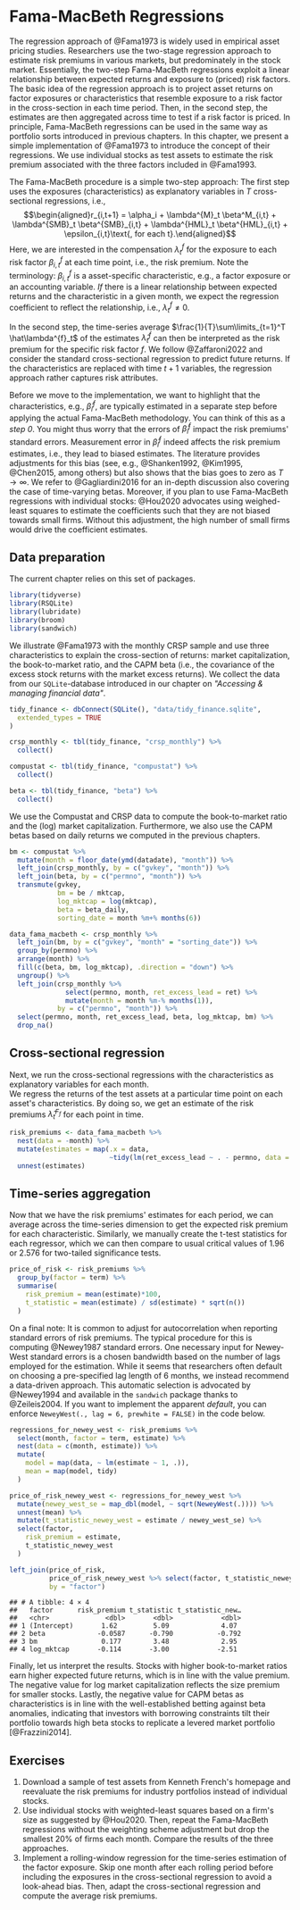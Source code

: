 # Fama-MacBeth Regressions

The regression approach of @Fama1973 is widely used in empirical asset pricing studies. 
Researchers use the two-stage regression approach to estimate risk premiums in various markets, but predominately in the stock market. 
Essentially, the two-step Fama-MacBeth regressions exploit a linear relationship between expected returns and exposure to (priced) risk factors. 
The basic idea of the regression approach is to project asset returns on factor exposures or characteristics that resemble exposure to a risk factor in the cross-section in each time period. 
Then, in the second step, the estimates are then aggregated across time to test if a risk factor is priced. 
In principle, Fama-MacBeth regressions can be used in the same way as portfolio sorts introduced in previous chapters.
In this chapter, we present a simple implementation of @Fama1973 to introduce the concept of their regressions. We use individual stocks as test assets to estimate the risk premium associated with the three factors included in @Fama1993.

The Fama-MacBeth procedure is a simple two-step approach: 
The first step uses the exposures (characteristics) as explanatory variables in $T$ cross-sectional regressions, i.e.,
$$\begin{aligned}r_{i,t+1} = \alpha_i + \lambda^{M}_t \beta^M_{i,t}  + \lambda^{SMB}_t \beta^{SMB}_{i,t} + \lambda^{HML}_t \beta^{HML}_{i,t} + \epsilon_{i,t}\text{, for each t}.\end{aligned}$$ 
Here, we are interested in the compensation $\lambda^{f}_t$ for the exposure to each risk factor $\beta^{f}_{i,t}$ at each time point, i.e., the risk premium. Note the terminology: $\beta^{f}_{i,t}$ is a asset-specific characteristic, e.g., a factor exposure or an accounting variable. *If* there is a linear relationship between expected returns and the characteristic in a given month, we expect the regression coefficient to reflect the relationship, i.e., $\lambda_t^{f}\neq0$. 

In the second step, the time-series average $\frac{1}{T}\sum\limits_{t=1}^T \hat\lambda^{f}_t$ of the estimates $\hat\lambda^{f}_t$ can then be interpreted as the risk premium for the specific risk factor $f$. We follow @Zaffaroni2022 and consider the standard cross-sectional regression to predict future returns. If the characteristics are replaced with time $t+1$ variables, the regression approach rather captures risk attributes. 

Before we move to the implementation, we want to highlight that the characteristics, e.g., $\hat\beta^{f}_{i}$, are typically estimated in a separate step before applying the actual Fama-MacBeth methodology. You can think of this as a *step 0*. You might thus worry that the errors of $\hat\beta^{f}_{i}$ impact the risk premiums' standard errors. Measurement error in $\hat\beta^{f}_{i}$ indeed affects the risk premium estimates, i.e., they lead to biased estimates. The literature provides adjustments for this bias (see, e.g., @Shanken1992, @Kim1995, @Chen2015, among others) but also shows that the bias goes to zero as $T \to \infty$. We refer to @Gagliardini2016 for an in-depth discussion also covering the case of time-varying betas. Moreover, if you plan to use Fama-MacBeth regressions with individual stocks: @Hou2020 advocates using weighed-least squares to estimate the coefficients such that they are not biased towards small firms. Without this adjustment, the high number of small firms would drive the coefficient estimates.

## Data preparation

The current chapter relies on this set of packages. 

```r
library(tidyverse)
library(RSQLite)
library(lubridate)
library(broom)
library(sandwich)
```

We illustrate @Fama1973 with the monthly CRSP sample and use three characteristics to explain the cross-section of returns: market capitalization, the book-to-market ratio, and the CAPM beta (i.e., the covariance of the excess stock returns with the market excess returns). We collect the data from our `SQLite`-database introduced in our chapter on *"Accessing & managing financial data"*.


```r
tidy_finance <- dbConnect(SQLite(), "data/tidy_finance.sqlite",
  extended_types = TRUE
)

crsp_monthly <- tbl(tidy_finance, "crsp_monthly") %>%
  collect()

compustat <- tbl(tidy_finance, "compustat") %>%
  collect()

beta <- tbl(tidy_finance, "beta") %>%
  collect()
```

We use the Compustat and CRSP data to compute the book-to-market ratio and the (log) market capitalization. 
Furthermore, we also use the CAPM betas based on daily returns we computed in the previous chapters.


```r
bm <- compustat %>%
  mutate(month = floor_date(ymd(datadate), "month")) %>%
  left_join(crsp_monthly, by = c("gvkey", "month")) %>%
  left_join(beta, by = c("permno", "month")) %>%
  transmute(gvkey,
            bm = be / mktcap,
            log_mktcap = log(mktcap),
            beta = beta_daily,
            sorting_date = month %m+% months(6))

data_fama_macbeth <- crsp_monthly %>%
  left_join(bm, by = c("gvkey", "month" = "sorting_date")) %>%
  group_by(permno) %>%
  arrange(month) %>%
  fill(c(beta, bm, log_mktcap), .direction = "down") %>%
  ungroup() %>%
  left_join(crsp_monthly %>%
              select(permno, month, ret_excess_lead = ret) %>%
              mutate(month = month %m-% months(1)),
            by = c("permno", "month")) %>%
  select(permno, month, ret_excess_lead, beta, log_mktcap, bm) %>%
  drop_na()
```

## Cross-sectional regression

Next, we run the cross-sectional regressions with the characteristics as explanatory variables for each month.  
We regress the returns of the test assets at a particular time point on each asset's characteristics. 
By doing so, we get an estimate of the risk premiums $\hat\lambda^{F_f}_t$ for each point in time. 


```r
risk_premiums <- data_fama_macbeth %>%
  nest(data = -month) %>% 
  mutate(estimates = map(.x = data, 
                         ~tidy(lm(ret_excess_lead ~ . - permno, data = .x)))) %>% 
  unnest(estimates)
```

## Time-series aggregation

Now that we have the risk premiums' estimates for each period, we can average across the time-series dimension to get the expected risk premium for each characteristic. Similarly, we manually create the t-test statistics for each regressor, which we can then compare to usual critical values of 1.96 or 2.576 for two-tailed significance tests. 


```r
price_of_risk <- risk_premiums %>%
  group_by(factor = term) %>%
  summarise(
    risk_premium = mean(estimate)*100,
    t_statistic = mean(estimate) / sd(estimate) * sqrt(n())
  )
```

On a final note: It is common to adjust for autocorrelation when reporting standard errors of risk premiums. The typical procedure for this is computing @Newey1987 standard errors. One necessary input for Newey-West standard errors is a chosen bandwidth based on the number of lags employed for the estimation. While it seems that researchers often default on choosing a pre-specified lag length of 6 months, we instead recommend a data-driven approach. This automatic selection is advocated by @Newey1994 and available in the `sandwich` package thanks to @Zeileis2004. If you want to implement the apparent *default*, you can enforce `NeweyWest(., lag = 6, prewhite = FALSE)` in the code below. 


```r
regressions_for_newey_west <- risk_premiums %>%
  select(month, factor = term, estimate) %>%
  nest(data = c(month, estimate)) %>%
  mutate(
    model = map(data, ~ lm(estimate ~ 1, .)),
    mean = map(model, tidy)
  )

price_of_risk_newey_west <- regressions_for_newey_west %>%
  mutate(newey_west_se = map_dbl(model, ~ sqrt(NeweyWest(.)))) %>%
  unnest(mean) %>%
  mutate(t_statistic_newey_west = estimate / newey_west_se) %>%
  select(factor,
    risk_premium = estimate,
    t_statistic_newey_west
  )

left_join(price_of_risk,
          price_of_risk_newey_west %>% select(factor, t_statistic_newey_west),
          by = "factor")
```

```
## # A tibble: 4 × 4
##   factor      risk_premium t_statistic t_statistic_new…
##   <chr>              <dbl>       <dbl>            <dbl>
## 1 (Intercept)       1.62         5.09             4.07 
## 2 beta             -0.0587      -0.790           -0.792
## 3 bm                0.177        3.48             2.95 
## 4 log_mktcap       -0.114       -3.00            -2.51
```

Finally, let us interpret the results. Stocks with higher book-to-market ratios earn higher expected future returns, which is in line with the value premium. The negative value for log market capitalization reflects the size premium for smaller stocks. Lastly, the negative value for CAPM betas as characteristics is in line with the well-established betting against beta anomalies, indicating that investors with borrowing constraints tilt their portfolio towards high beta stocks to replicate a levered market portfolio [@Frazzini2014].

## Exercises

1. Download a sample of test assets from Kenneth French's homepage and reevaluate the risk premiums for industry portfolios instead of individual stocks.
1. Use individual stocks with weighted-least squares based on a firm's size as suggested by @Hou2020. Then, repeat the Fama-MacBeth regressions without the weighting scheme adjustment but drop the smallest 20% of firms each month. Compare the results of the three approaches. 
1. Implement a rolling-window regression for the time-series estimation of the factor exposure. Skip one month after each rolling period before including the exposures in the cross-sectional regression to avoid a look-ahead bias. Then, adapt the cross-sectional regression and compute the average risk premiums.
